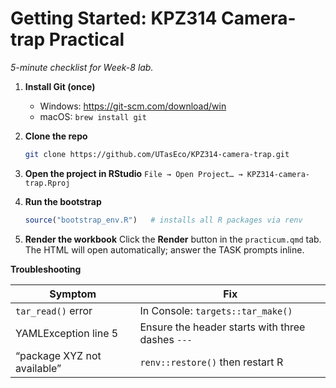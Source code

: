 # Getting Started: KPZ314 Camera-trap Practical

*5-minute checklist for Week-8 lab.*

1. **Install Git (once)**  
   * Windows: <https://git-scm.com/download/win>  
   * macOS: `brew install git`

2. **Clone the repo**

   ```bash
   git clone https://github.com/UTasEco/KPZ314-camera-trap.git
   ````

3. **Open the project in RStudio**
   `File → Open Project… → KPZ314-camera-trap.Rproj`

4. **Run the bootstrap**

   ```r
   source("bootstrap_env.R")   # installs all R packages via renv
   ```

5. **Render the workbook**
   Click the **Render** button in the `practicum.qmd` tab.
   The HTML will open automatically; answer the TASK prompts inline.

**Troubleshooting**

| Symptom                     | Fix                                              |
| --------------------------- | ------------------------------------------------ |
| `tar_read()` error          | In Console: `targets::tar_make()`                |
| YAMLException line 5        | Ensure the header starts with three dashes `---` |
| “package XYZ not available” | `renv::restore()` then restart R                 |
